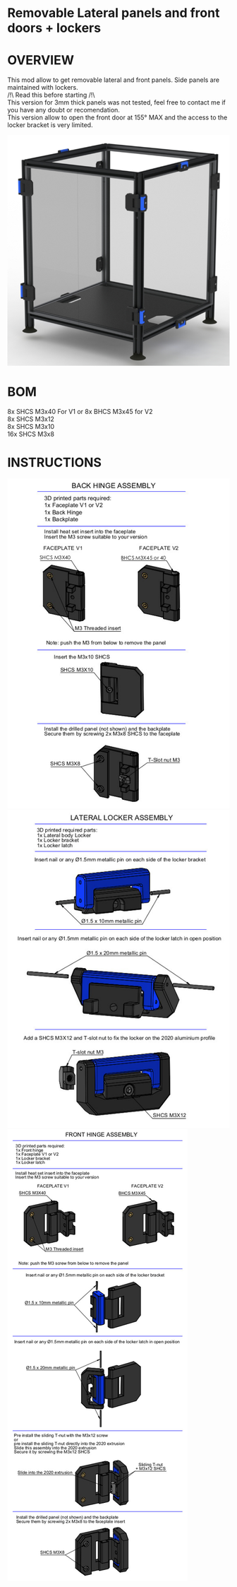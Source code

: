 # Removable Lateral panels and front doors + lockers 
# OVERVIEW
This mod allow to get removable lateral and front panels. Side panels are maintained with lockers.  
/!\ Read this before starting /!\  
This version for 3mm thick panels was not tested, feel free to contact me if you have any doubt or recomendation.  
This version allow to open the front door at 155° MAX and the access to the locker bracket is very limited.  

![Enclosure](Images/Enclosure.jpg)

# BOM
8x SHCS M3x40 For V1 or 8x BHCS M3x45 for V2  
8x SHCS M3x12  
8x SHCS M3x10  
16x SHCS M3x8  

# INSTRUCTIONS
![Back Hinge Assembly 3mm](Images/Back_Hinge_Assembly_3mm.jpg)
![Lateral_locker_Assembly_3mm](Images/Lateral_locker_Assembly_3mm.jpg)
![Front_Hinge_Assembly_3mm](Images/Front_Hinge_Assembly_3mm.jpg)
